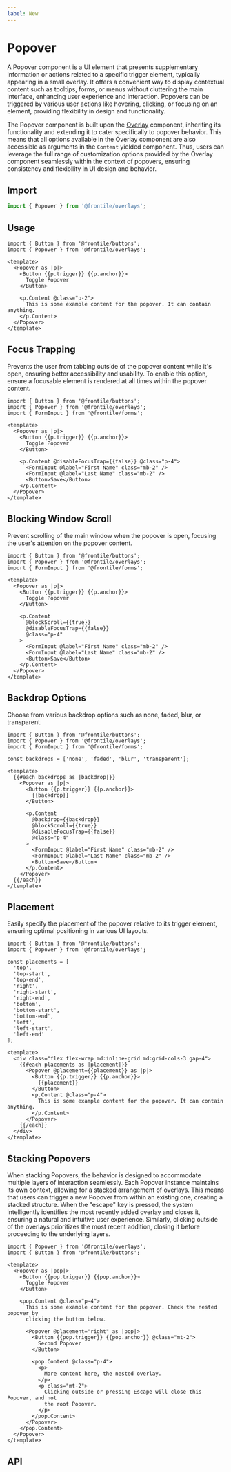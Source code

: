 ```yaml
---
label: New
---
```


# Popover

A Popover component is a UI element that presents supplementary information or 
actions related to a specific trigger element, typically appearing in a small overlay. 
It offers a convenient way to display contextual content such as tooltips, forms, 
or menus without cluttering the main interface, enhancing user experience and interaction. 
Popovers can be triggered by various user actions like hovering, clicking, or focusing on an 
element, providing flexibility in design and functionality.

The Popover component is built upon the [Overlay](./overlay.md) component, 
inheriting its functionality and extending it to cater specifically to popover 
behavior. This means that all options available in the Overlay component are also accessible as arguments in the
`Content` yielded component. Thus, users can leverage the full range of
customization options provided by the Overlay component seamlessly within the
context of popovers, ensuring consistency and flexibility in UI design and behavior.

## Import 

```js
import { Popover } from '@frontile/overlays';
```

## Usage

```gjs preview
import { Button } from '@frontile/buttons';
import { Popover } from '@frontile/overlays';

<template>
  <Popover as |p|>
    <Button {{p.trigger}} {{p.anchor}}>
      Toggle Popover
    </Button>

    <p.Content @class="p-2">
      This is some example content for the popover. It can contain anything.
    </p.Content>
  </Popover>
</template>
```

## Focus Trapping 

Prevents the user from tabbing outside of the popover content while it's open, 
ensuring better accessibility and usability. To enable this option, ensure a 
focusable element is rendered at all times within the popover content.

```gjs preview
import { Button } from '@frontile/buttons';
import { Popover } from '@frontile/overlays';
import { FormInput } from '@frontile/forms';

<template>
  <Popover as |p|>
    <Button {{p.trigger}} {{p.anchor}}>
      Toggle Popover
    </Button>

    <p.Content @disableFocusTrap={{false}} @class="p-4">
      <FormInput @label="First Name" class="mb-2" />
      <FormInput @label="Last Name" class="mb-2" />
      <Button>Save</Button>
    </p.Content>
  </Popover>
</template>
```

## Blocking Window Scroll

Prevent scrolling of the main window when the popover is open, focusing the 
user's attention on the popover content.

```gjs preview
import { Button } from '@frontile/buttons';
import { Popover } from '@frontile/overlays';
import { FormInput } from '@frontile/forms';

<template>
  <Popover as |p|>
    <Button {{p.trigger}} {{p.anchor}}>
      Toggle Popover
    </Button>

    <p.Content 
      @blockScroll={{true}}
      @disableFocusTrap={{false}} 
      @class="p-4"
    >
      <FormInput @label="First Name" class="mb-2" />
      <FormInput @label="Last Name" class="mb-2" />
      <Button>Save</Button>
    </p.Content>
  </Popover>
</template>
```


## Backdrop Options

Choose from various backdrop options such as none, faded, blur, or transparent.

```gjs preview
import { Button } from '@frontile/buttons';
import { Popover } from '@frontile/overlays';
import { FormInput } from '@frontile/forms';

const backdrops = ['none', 'faded', 'blur', 'transparent'];

<template>
  {{#each backdrops as |backdrop|}}
    <Popover as |p|>
      <Button {{p.trigger}} {{p.anchor}}>
        {{backdrop}}
      </Button>

      <p.Content 
        @backdrop={{backdrop}}
        @blockScroll={{true}}
        @disableFocusTrap={{false}} 
        @class="p-4"
      >
        <FormInput @label="First Name" class="mb-2" />
        <FormInput @label="Last Name" class="mb-2" />
        <Button>Save</Button>
      </p.Content>
    </Popover>
  {{/each}}
</template>
```

## Placement

Easily specify the placement of the popover relative to its trigger element, 
ensuring optimal positioning in various UI layouts.

```gjs preview
import { Button } from '@frontile/buttons';
import { Popover } from '@frontile/overlays';

const placements = [
  'top',
  'top-start',
  'top-end',
  'right',
  'right-start',
  'right-end',
  'bottom',
  'bottom-start',
  'bottom-end',
  'left',
  'left-start',
  'left-end'
];

<template>
  <div class="flex flex-wrap md:inline-grid md:grid-cols-3 gap-4">
    {{#each placements as |placement|}}
      <Popover @placement={{placement}} as |p|>
        <Button {{p.trigger}} {{p.anchor}}>
          {{placement}}
        </Button>
        <p.Content @class="p-4">
          This is some example content for the popover. It can contain anything.
        </p.Content>
      </Popover>
    {{/each}}
  </div>
</template>
```

## Stacking Popovers

When stacking Popovers, the behavior is designed to accommodate multiple layers
of interaction seamlessly. Each Popover instance maintains its own context,
allowing for a stacked arrangement of overlays. This means that users can trigger
a new Popover from within an existing one, creating a stacked structure. When
the "escape" key is pressed, the system intelligently identifies the most recently
added overlay and closes it, ensuring a natural and intuitive user experience.
Similarly, clicking outside of the overlays prioritizes the most recent addition,
closing it before proceeding to the underlying layers. 

```gjs preview
import { Popover } from '@frontile/overlays';
import { Button } from '@frontile/buttons';

<template>
  <Popover as |pop|>
    <Button {{pop.trigger}} {{pop.anchor}}>
      Toggle Popover
    </Button>

    <pop.Content @class="p-4">
      This is some example content for the popover. Check the nested popover by
      clicking the button below.

      <Popover @placement="right" as |pop|>
        <Button {{pop.trigger}} {{pop.anchor}} @class="mt-2">
          Second Popover
        </Button>

        <pop.Content @class="p-4">
          <p>
            More content here, the nested overlay.
          </p>
          <p class="mt-2">
            Clicking outside or pressing Escape will close this Popover, and not
            the root Popover.
          </p>
        </pop.Content>
      </Popover>
    </pop.Content>
  </Popover>
</template>
```

## API

